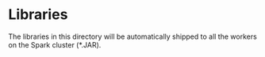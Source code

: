 # Libraries

The libraries in this directory will be automatically shipped to all the workers on the Spark cluster (*.JAR).

